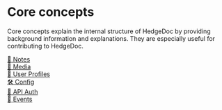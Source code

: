 # Core concepts

Core concepts explain the internal structure of HedgeDoc by providing
background information and explanations. They are especially useful for contributing to HedgeDoc.

<!-- markdownlint-disable no-inline-html -->
<div class='topic-container'>
    <a href='/development/concepts/notes/'>
        <div class='topic'>
            <span>📝</span>
            <span>Notes</span>
        </div>
    </a>
    <a href='/development/concepts/media/'>
        <div class='topic'>
            <span>📸</span>
            <span>Media</span>
        </div>
    </a>
    <a href='/development/concepts/user-profiles/'>
        <div class='topic'>
            <span>🙎</span>
            <span>User Profiles</span>
        </div>
    </a>
    <a href='/development/concepts/config/'>
        <div class='topic'>
            <span>🛠️</span>
            <span>Config</span>
        </div>
    </a>
    <a href='/development/concepts/api-auth/'>
        <div class='topic'>
            <span>🤖️</span>
            <span>API Auth</span>
        </div>
    </a>
    <a href='/development/concepts/events/'>
        <div class='topic'>
            <span>🎩</span>
            <span>Events</span>
        </div>
    </a>
</div>
<!-- markdownlint-enable no-inline-html -->
